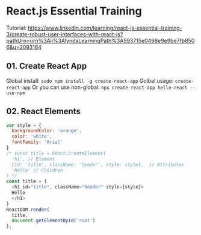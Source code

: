 # React.js Essential Training

Tutorial: https://www.linkedin.com/learning/react-js-essential-training-3/create-robust-user-interfaces-with-react-js?pathUrn=urn%3Ali%3AlyndaLearningPath%3A593715e0498e9e9be7fb8506&u=2093164

## 01. Create React App

Global install: `sudo npm install -g create-react-app`
Golbal usage: `create-react-app`
Or you can use non-global: `npx create-react-app hello-react --use-npm`

## 02. React Elements

```js
var style = {
  backgroundColor: 'orange',
  color: 'white',
  fontFamily: 'Arial'
}
/* const title = React.createElement(
  'h1', // Element
  {id: 'title', className: 'header', style: style},  // Attributes
  'Hello' // Children
) */
const title = (
  <h1 id="title", className="header" style={style}>
  Hello
  </h1>
)
ReactDOM.render(
  title,
  document.getElementById('root')
);
```